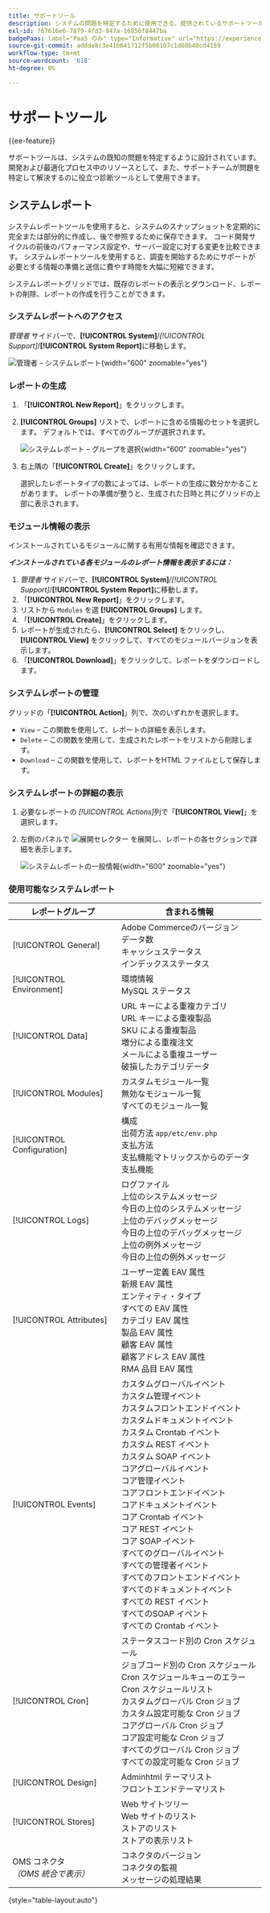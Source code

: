```yaml
---
title: サポートツール
description: システムの問題を特定するために使用できる、提供されているサポートツールについて説明します。
exl-id: f67616e6-7879-4fd3-947a-16856f8447ba
badgePaas: label="PaaS のみ" type="Informative" url="https://experienceleague.adobe.com/ja/docs/commerce/user-guides/product-solutions" tooltip="Adobe Commerce on Cloud プロジェクト（Adobeが管理する PaaS インフラストラクチャ）およびオンプレミスプロジェクトにのみ適用されます。"
source-git-commit: addde8c3e41b641712f5b08107c1d68b40cd4159
workflow-type: tm+mt
source-wordcount: '618'
ht-degree: 0%

---
```


# サポートツール

{{ee-feature}}

サポートツールは、システムの既知の問題を特定するように設計されています。 開発および最適化プロセス中のリソースとして、また、サポートチームが問題を特定して解決するのに役立つ診断ツールとして使用できます。

## システムレポート

システムレポートツールを使用すると、システムのスナップショットを定期的に完全または部分的に作成し、後で参照するために保存できます。 コード開発サイクルの前後のパフォーマンス設定や、サーバー設定に対する変更を比較できます。 システムレポートツールを使用すると、調査を開始するためにサポートが必要とする情報の準備と送信に費やす時間を大幅に短縮できます。

システムレポートグリッドでは、既存のレポートの表示とダウンロード、レポートの削除、レポートの作成を行うことができます。

### システムレポートへのアクセス

_管理者_ サイドバーで、**[!UICONTROL System]**/_[!UICONTROL Support]_/**[!UICONTROL System Report]**&#x200B;に移動します。

![ 管理者 – システムレポート ](./assets/reports.png){width="600" zoomable="yes"}

### レポートの生成

1. 「**[!UICONTROL New Report]**」をクリックします。

1. **[!UICONTROL Groups]** リストで、レポートに含める情報のセットを選択します。 デフォルトでは、すべてのグループが選択されます。

   ![ システムレポート – グループを選択 ](./assets/report-create.png){width="600" zoomable="yes"}

1. 右上隅の「**[!UICONTROL Create]**」をクリックします。

   選択したレポートタイプの数によっては、レポートの生成に数分かかることがあります。 レポートの準備が整うと、生成された日時と共にグリッドの上部に表示されます。

### モジュール情報の表示

インストールされているモジュールに関する有用な情報を確認できます。

**_インストールされている各モジュールのレポート情報を表示するには：_**

1. _管理者_ サイドバーで、**[!UICONTROL System]**/_[!UICONTROL Support]_/**[!UICONTROL System Report]**&#x200B;に移動します。
1. 「**[!UICONTROL New Report]**」をクリックします。
1. リストから `Modules` を選 **[!UICONTROL Groups]** します。
1. 「**[!UICONTROL Create]**」をクリックします。
1. レポートが生成されたら、**[!UICONTROL Select]** をクリックし、**[!UICONTROL View]** をクリックして、すべてのモジュールバージョンを表示します。
1. 「**[!UICONTROL Download]**」をクリックして、レポートをダウンロードします。

### システムレポートの管理

グリッドの「**[!UICONTROL Action]**」列で、次のいずれかを選択します。

- `View` – この関数を使用して、レポートの詳細を表示します。
- `Delete` – この関数を使用して、生成されたレポートをリストから削除します。
- `Download` – この関数を使用して、レポートをHTML ファイルとして保存します。

### システムレポートの詳細の表示

1. 必要なレポートの _[!UICONTROL Actions]_&#x200B;列で「**[!UICONTROL View]**」を選択します。

1. 左側のパネルで ![ 展開セレクター ](../assets/icon-display-expand.png) を展開し、レポートの各セクションで詳細を表示します。

   ![ システムレポートの一般情報 ](./assets/report-information.png){width="600" zoomable="yes"}

### 使用可能なシステムレポート

| レポートグループ | 含まれる情報 |
| ------------ | -------------------- |
| [!UICONTROL General] | Adobe Commerceのバージョン <br> データ数 <br> キャッシュステータス <br> インデックスステータス |
| [!UICONTROL Environment] | 環境情報 <br>MySQL ステータス |
| [!UICONTROL Data] | URL キーによる重複カテゴリ <br>URL キーによる重複製品 <br>SKU による重複製品 <br> 増分による重複注文 <br> メールによる重複ユーザー <br> 破損したカテゴリデータ |
| [!UICONTROL Modules] | カスタムモジュール一覧 <br> 無効なモジュール一覧 <br> すべてのモジュール一覧 |
| [!UICONTROL Configuration] | 構成 <br> 出荷方法 `app/etc/env.php`<br> 支払方法 <br> 支払機能マトリックスからのデータ <br> 支払機能 |
| [!UICONTROL Logs] | ログファイル <br> 上位のシステムメッセージ <br> 今日の上位のシステムメッセージ <br> 上位のデバッグメッセージ <br> 今日の上位のデバッグメッセージ <br> 上位の例外メッセージ <br> 今日の上位の例外メッセージ |
| [!UICONTROL Attributes] | ユーザー定義 EAV 属性 <br> 新規 EAV 属性 <br> エンティティ・タイプ <br> すべての EAV 属性 <br> カテゴリ EAV 属性 <br> 製品 EAV 属性 <br> 顧客 EAV 属性 <br> 顧客アドレス EAV 属性 <br>RMA 品目 EAV 属性 |
| [!UICONTROL Events] | カスタムグローバルイベント <br> カスタム管理イベント <br> カスタムフロントエンドイベント <br> カスタムドキュメントイベント <br> カスタム Crontab イベント <br> カスタム REST イベント <br> カスタム SOAP イベント <br> コアグローバルイベント <br> コア管理イベント <br> コアフロントエンドイベント <br> コアドキュメントイベント <br> コア Crontab イベント <br> コア REST イベント <br> コア SOAP イベント <br> すべてのグローバルイベント <br> すべての管理者イベント <br> すべてのフロントエンドイベント <br> すべてのドキュメントイベント <br> すべての REST イベント <br> すべてのSOAP イベント <br> すべての Crontab イベント |
| [!UICONTROL Cron] | ステータスコード別の Cron スケジュール <br> ジョブコード別の Cron スケジュール <br>Cron スケジュールキューのエラー <br>Cron スケジュールリスト <br> カスタムグローバル Cron ジョブ <br> カスタム設定可能な Cron ジョブ <br> コアグローバル Cron ジョブ <br> コア設定可能な Cron ジョブ <br> すべてのグローバル Cron ジョブ <br> すべての設定可能な Cron ジョブ |
| [!UICONTROL Design] | Adminhtml テーマリスト <br> フロントエンドテーマリスト |
| [!UICONTROL Stores] | Web サイトツリー <br>Web サイトのリスト <br> ストアのリスト <br> ストアの表示リスト |
| OMS コネクタ <br>_（OMS 統合で表示）_ | コネクタのバージョン <br> コネクタの監視 <br> メッセージの処理結果 |

{style="table-layout:auto"}
